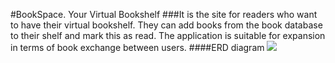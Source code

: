 #BookSpace. Your Virtual Bookshelf
###It is the site for readers who want to have their virtual bookshelf. They can add books from the book database to their shelf and mark this as read. The application is suitable for expansion in terms of book exchange between users. 
####ERD diagram
![](../ERD_diagram.jpg)